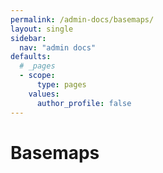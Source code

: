 ```yaml
---
permalink: /admin-docs/basemaps/
layout: single
sidebar:
  nav: "admin docs"
defaults:
  # _pages
  - scope:
      type: pages
    values:
      author_profile: false
---
```

# Basemaps 
